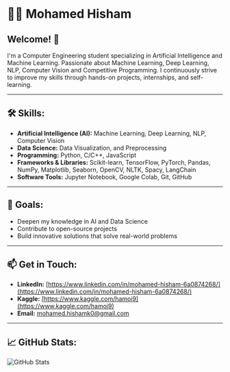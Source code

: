 # 👨‍💻 **Mohamed Hisham**  

## Welcome! 👋  
I'm a Computer Engineering student specializing in Artificial Intelligence and Machine Learning. Passionate about Machine Learning, Deep Learning, NLP, Computer Vision and Competitive Programming. I continuously strive to improve my skills through hands-on projects, internships, and self-learning.  

---

## 🛠 **Skills:**  
- **Artificial Intelligence (AI):** Machine Learning, Deep Learning, NLP, Computer Vision  
- **Data Science:** Data Visualization, and Preprocessing  
- **Programming:** Python, C/C++, JavaScript 
- **Frameworks & Libraries:** Scikit-learn, TensorFlow,  PyTorch, Pandas, NumPy, Matplotlib, Seaborn, OpenCV, NLTK, Spacy, LangChain  
- **Software Tools:** Jupyter Notebook, Google Colab, Git, GitHub  

---

## 🎯 **Goals:**  
- Deepen my knowledge in AI and Data Science  
- Contribute to open-source projects  
- Build innovative solutions that solve real-world problems  

---

## 📫 **Get in Touch:**  
- **LinkedIn:** [https://www.linkedin.com/in/mohamed-hisham-6a0874268/](https://www.linkedin.com/in/mohamed-hisham-6a0874268/)  
- **Kaggle:** [https://www.kaggle.com/hamoi9](https://www.kaggle.com/hamoi9)  
- **Email:** mohamed.hishamk0@gmail.com  

---

## 📈 **GitHub Stats:**  
![GitHub Stats](https://github-readme-stats.vercel.app/api?username=Mohamedh0&show_icons=true&theme=radical)  
